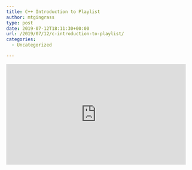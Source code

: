 ```yaml
---
title: C++ Introduction to Playlist
author: mtgingrass
type: post
date: 2019-07-12T18:11:30+00:00
url: /2019/07/12/c-introduction-to-playlist/
categories:
  - Uncategorized

---
```

<div style="width: 480px; height: 270px; overflow: hidden; position: relative;">
  <iframe frameborder="0" scrolling="no" seamless="seamless" webkitallowfullscreen="webkitAllowFullScreen" mozallowfullscreen="mozallowfullscreen" allowfullscreen="allowfullscreen" id="okplayer" width="480" height="270" src="http://youtube.com/embed/30FUY4aRk4k" style="position: absolute; top: 0px; left: 0px; width: 480px; height: 270px;"></iframe>
</div>